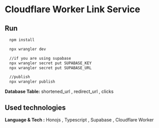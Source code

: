 
# Cloudflare Worker Link Service





## Run



```bash
  npm install
```

```bash
  npx wrangler dev
```

```bash
  //if you are using supabase 
  npx wrangler secret put SUPABASE_KEY 
  npx wrangler secret put SUPABASE_URL
```

```bash
  //publish
  npx wrangler publish
```


**Database Table:** shortened_url , redirect_url , clicks



  
## Used technologies

**Language & Tech :** Honojs , Typescript , Supabase , Cloudflare Worker
  

